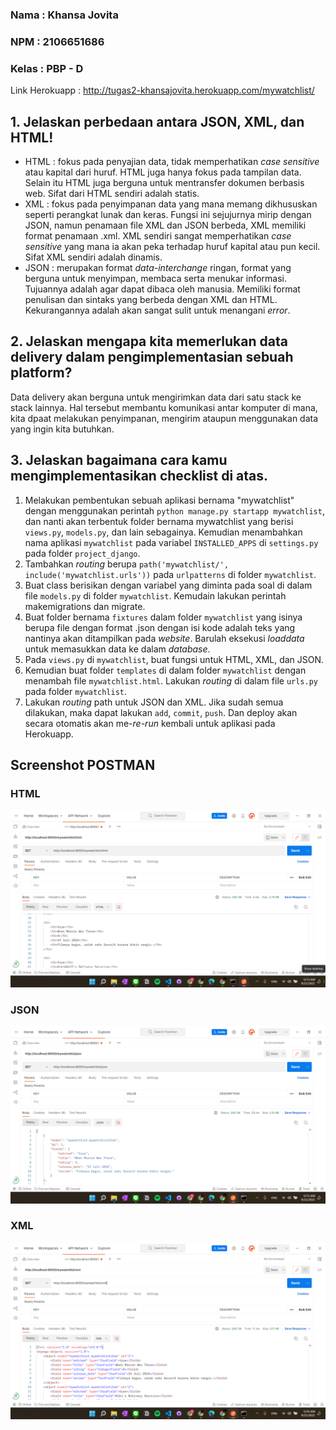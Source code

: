 ### Nama  : Khansa Jovita
### NPM   : 2106651686
### Kelas : PBP - D

Link Herokuapp : http://tugas2-khansajovita.herokuapp.com/mywatchlist/

## 1. Jelaskan perbedaan antara JSON, XML, dan HTML!
- HTML : fokus pada penyajian data, tidak memperhatikan _case sensitive_ atau kapital dari huruf. HTML juga hanya fokus pada tampilan data. Selain itu HTML juga berguna untuk mentransfer dokumen berbasis web. Sifat dari HTML sendiri adalah statis.
- XML : fokus pada penyimpanan data yang mana memang dikhususkan seperti perangkat lunak dan keras. Fungsi ini sejujurnya mirip dengan JSON, namun penamaan file XML dan JSON berbeda, XML memiliki format penamaan .xml. XML sendiri sangat memperhatikan _case sensitive_ yang mana ia akan peka terhadap huruf kapital atau pun kecil. Sifat XML sendiri adalah dinamis. 
- JSON : merupakan format _data-interchange_ ringan, format yang berguna untuk menyimpan, membaca serta menukar informasi. Tujuannya adalah agar dapat dibaca oleh manusia. Memiliki format penulisan dan sintaks yang berbeda dengan XML dan HTML. Kekurangannya adalah akan sangat sulit untuk menangani _error_. 

## 2. Jelaskan mengapa kita memerlukan data delivery dalam pengimplementasian sebuah platform?
Data delivery akan berguna untuk mengirimkan data dari satu stack ke stack lainnya. Hal tersebut membantu komunikasi antar komputer di mana, kita dpaat melakukan penyimpanan, mengirim ataupun menggunakan data yang ingin kita butuhkan. 

## 3. Jelaskan bagaimana cara kamu mengimplementasikan checklist di atas.
1. Melakukan pembentukan sebuah aplikasi bernama "mywatchlist" dengan menggunakan perintah `python manage.py startapp mywatchlist`, dan nanti akan terbentuk folder bernama mywatchlist yang berisi `views.py`, `models.py`, dan lain sebagainya. Kemudian menambahkan nama aplikasi `mywatchlist` pada variabel `INSTALLED_APPS` di `settings.py` pada folder `project_django`.
2. Tambahkan _routing_ berupa `path('mywatchlist/', include('mywatchlist.urls'))` pada `urlpatterns` di folder `mywatchlist`.
3. Buat class berisikan dengan variabel yang diminta pada soal di dalam file `models.py` di folder `mywatchlist`. Kemudain lakukan perintah makemigrations dan migrate. 
4. Buat folder bernama `fixtures` dalam folder `mywatchlist` yang isinya berupa file dengan format .json dengan isi kode adalah teks yang nantinya akan ditampilkan pada _website_. Barulah eksekusi _loaddata_ untuk memasukkan data ke dalam _database_.
5. Pada `views.py` di `mywatchlist`, buat fungsi untuk HTML, XML, dan JSON.
6. Kemudian buat folder `templates` di dalam folder `mywatchlist` dengan menambah file `mywatchlist.html`. Lakukan _routing_ di dalam file `urls.py` pada folder `mywatchlist`. 
7. Lakukan _routing_ path untuk JSON dan XML. Jika sudah semua dilakukan, maka dapat lakukan `add`, `commit`, `push`. Dan deploy akan secara otomatis akan me-_re-run_ kembali untuk aplikasi pada Herokuapp.

## Screenshot POSTMAN
### HTML
![image](https://github.com/khansajovita/Tugas2/blob/main/mywatchlist/screenshot/Screenshot%20HTML.png)

### JSON
![image](https://github.com/khansajovita/Tugas2/blob/main/mywatchlist/screenshot/Screenshot%20JSON.png)

### XML
![image](https://github.com/khansajovita/Tugas2/blob/main/mywatchlist/screenshot/Screenshot%20XML.png)
